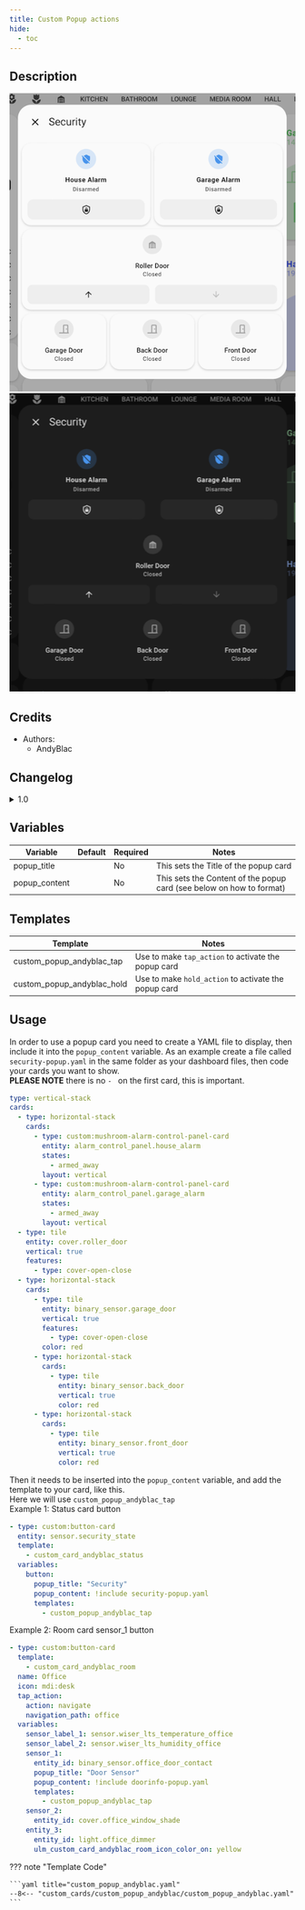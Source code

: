 ```yaml
---
title: Custom Popup actions
hide:
  - toc
---
```

<!-- markdownlint-disable MD046 -->

## Description

![example-image-light](../../assets/img/custom_popup_andyblac/custom_popup_andyblac_light.png)
![example-image-dark](../../assets/img/custom_popup_andyblac/custom_popup_andyblac_dark.png)

## Credits

- Authors:
    - AndyBlac

## Changelog

<details>
<summary>1.0</summary>
Initial release
</details>

## Variables

| Variable      | Default | Required    | Notes             |
|---------------|---------|-------------|-------------------|
| popup_title   |         | No          | This sets the Title of the popup card |
| popup_content |         | No          | This sets the Content of the popup card (see below on how to format) |

## Templates

| Template                   | Notes                                                | 
|----------------------------|------------------------------------------------------|
| custom_popup_andyblac_tap  | Use to make `tap_action` to activate the popup card  |
| custom_popup_andyblac_hold | Use to make `hold_action` to activate the popup card |

## Usage
In order to use a popup card you need to create a YAML file to display, then include it into the `popup_content` variable.
As an example create a file called `security-popup.yaml` in the same folder as your dashboard files, then code your cards you want to show.
</br>**PLEASE NOTE** there is no `- ` on the first card, this is important.
```yaml
type: vertical-stack
cards:
  - type: horizontal-stack
    cards:
      - type: custom:mushroom-alarm-control-panel-card
        entity: alarm_control_panel.house_alarm
        states:
          - armed_away
        layout: vertical
      - type: custom:mushroom-alarm-control-panel-card
        entity: alarm_control_panel.garage_alarm
        states:
          - armed_away
        layout: vertical
  - type: tile
    entity: cover.roller_door
    vertical: true
    features:
      - type: cover-open-close
  - type: horizontal-stack
    cards:
      - type: tile
        entity: binary_sensor.garage_door
        vertical: true
        features:
          - type: cover-open-close
        color: red
      - type: horizontal-stack
        cards:
          - type: tile
            entity: binary_sensor.back_door
            vertical: true
            color: red
      - type: horizontal-stack
        cards:
          - type: tile
            entity: binary_sensor.front_door
            vertical: true
            color: red
```

Then it needs to be inserted into the `popup_content` variable, and add the template to your card, like this. 
</br>Here we will use `custom_popup_andyblac_tap`
</br>Example 1: Status card button
```yaml
- type: custom:button-card
  entity: sensor.security_state
  template:
    - custom_card_andyblac_status
  variables:
    button:
      popup_title: "Security"
      popup_content: !include security-popup.yaml
      templates: 
        - custom_popup_andyblac_tap

```

Example 2: Room card sensor_1 button
```yaml
- type: custom:button-card
  template:
    - custom_card_andyblac_room
  name: Office
  icon: mdi:desk
  tap_action:
    action: navigate
    navigation_path: office
  variables:
    sensor_label_1: sensor.wiser_lts_temperature_office
    sensor_label_2: sensor.wiser_lts_humidity_office
    sensor_1:
      entity_id: binary_sensor.office_door_contact
      popup_title: "Door Sensor"
      popup_content: !include doorinfo-popup.yaml
      templates: 
        - custom_popup_andyblac_tap
    sensor_2:
      entity_id: cover.office_window_shade
    entity_3:
      entity_id: light.office_dimmer
      ulm_custom_card_andyblac_room_icon_color_on: yellow
```


??? note "Template Code"

    ```yaml title="custom_popup_andyblac.yaml"
    --8<-- "custom_cards/custom_popup_andyblac/custom_popup_andyblac.yaml"
    ```
